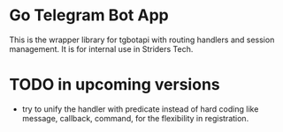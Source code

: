 # Go Telegram Bot App

This is the wrapper library for tgbotapi with routing handlers and session management. It is for internal use in Striders Tech.



# TODO in upcoming versions

- try to unify the handler with predicate instead of hard coding like message, callback, command, for the flexibility in registration.
